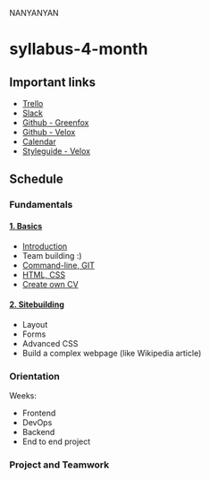 NANYANYAN
# syllabus-4-month

## Important links
- [Trello](https://trello.com/gfvelox)
- [Slack](https://greenfox-velox.slack.com)
- [Github - Greenfox](https://github.com/greenfox-academy)
- [Github - Velox](https://github.com/greenfox-velox)
- [Calendar](https://calendar.google.com/calendar/embed?src=greenfoxacademy.com_ehpmoefcl83hl1t1kgdgaio1cg%40group.calendar.google.com&ctz=Europe/Budapest)
- [Styleguide - Velox](STYLEGUIDE.md)

## Schedule

### Fundamentals

#### [1. Basics](week-01/)
- [Introduction](week-01/1-introduction)
- Team building :)
- [Command-line, GIT](week-01/3-command-line)
- [HTML, CSS](week-01/4-html-css)
- [Create own CV](week-01/5-cv)

#### [2. Sitebuilding](week-02/)
- Layout
- Forms
- Advanced CSS
- Build a complex webpage (like Wikipedia article)

### Orientation
Weeks:
- Frontend
- DevOps
- Backend
- End to end project

### Project and Teamwork
